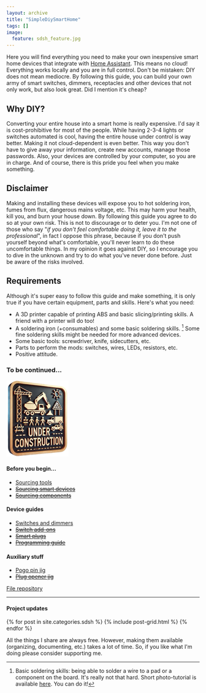 ```yaml
---
layout: archive
title: "SimpleDiySmartHome"
tags: []
image:
  feature: sdsh_feature.jpg
---
```


Here you will find everything you need to make your own inexpensive smart home devices that integrate with [Home Assistant](https://www.home-assistant.io/). This means no cloud! Everything works locally and you are in full control.
Don't be mistaken: DIY does not mean mediocre. By following this guide, you can build your own army of smart switches, dimmers, receptacles and other devices that not only work, but also look great.
Did I mention it's cheap?

## Why DIY?
Converting your entire house into a smart home is really expensive. I'd say it is cost-prohibitive for most of the people. While having 2-3-4 lights or switches automated is cool, having the entire house under control is way better. Making it not cloud-dependent is even better. This way you don't have to give away your information, create new accounts, manage those passwords. Also, your devices are controlled by your computer, so you are in charge. And of course, there is this pride you feel when you make something.

## Disclaimer
Making and installing these devices will expose you to hot soldering iron, fumes from flux, dangerous mains voltage, etc. This may harm your health, kill you, and burn your house down. By following this guide you agree to do so at your own risk.
This is not to discourage or to deter you. I'm not one of those who say "*if you don't feel comfortable doing it, leave it to the professional*", in fact I oppose this phrase, because if you don't push yourself beyond what's comfortable, you'll never learn to do these uncomfortable things. In my opinion it goes against DIY, so I encourage you to dive in the unknown and try to do what you've never done before. Just be aware of the risks involved.

## Requirements
Although it's super easy to follow this guide and make something, it is only true if you have certain equipment, parts and skills. Here's what you need:
 - A 3D printer capable of printing ABS and basic slicing/printing skills. A friend with a printer will do too!
 - A soldering iron (+consumables) and some basic soldering skills. [^1] Some fine soldering skills might be needed for more advanced devices.
 - Some basic tools: screwdriver, knife, sidecutters, etc.
 - Parts to perform the mods: switches, wires, LEDs, resistors, etc.
 - Positive attitude.

[^1]: Basic soldering skills: being able to solder a wire to a pad or a component on the board. It's really not that hard. Short photo-tutorial is available [here](howtosolder). You can do it!


### To be continued...
![](/images/under-construction.png)

#### Before you begin...
- [Sourcing tools](/sdsh/buytools/)
- ~~[Sourcing smart devices](/sdsh/buydevices/)~~
- ~~[Sourcing components](/sdsh/buycomponents/)~~

#### Device guides
- [Switches and dimmers](/sdsh/switches/)
- ~~[Switch add-ons](/sdsh/switchaddons/)~~
- ~~[Smart plugs](/sdsh/smartplugs/)~~
- ~~[Programming guide](/sdsh/programming/)~~

#### Auxiliary stuff
- [Pogo pin jig](pogopinjig/)
- ~~[Plug opener jig](plugopenerjig/)~~


[File repository](https://github.com/ScramblerUSA/SimpleDiySmarthome)


---
#### Project updates

<div class="tiles">
{% for post in site.categories.sdsh %}
	{% include post-grid.html %}
{% endfor %}
</div><!-- /.tiles -->

All the things I share are always free. However, making them available (organizing, documenting, etc.) takes a lot of time. So, if you like what I'm doing please consider supporting me.
<a href="https://www.buymeacoffee.com/ScramblerUSA" class="btn" target="_blank"><i class="fa-solid fa-mug-hot" aria-hidden="true"></i></a>
